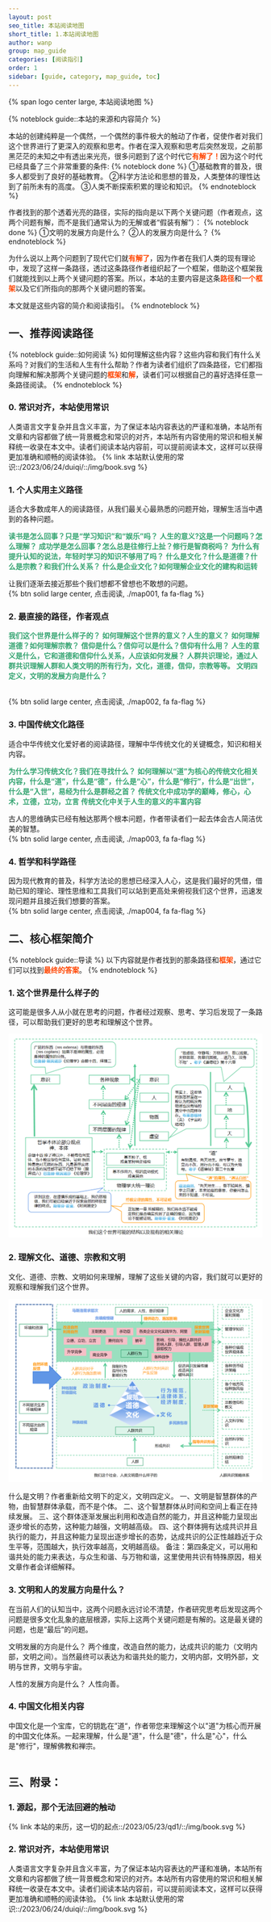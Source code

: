 ```yaml
---
layout: post
seo_title: 本站阅读地图
short_title: 1.本站阅读地图
author: wanp
group: map_guide
categories: [阅读指引]
order: 1
sidebar: [guide, category, map_guide, toc]
---
```


<p>
{% span logo center large, 本站阅读地图 %}
</p>

{% noteblock guide::本站的来源和内容简介 %}

本站的创建纯粹是一个偶然，一个偶然的事件极大的触动了作者，促使作者对我们这个世界进行了更深入的观察和思考。作者在深入观察和思考后突然发现，之前那黑茫茫的未知之中有透出来光亮，很多问题到了这个时代它<font color="#FF4500">**有解了！**</font>因为这个时代已经具备了三个非常重要的条件:
{% noteblock done %}
①基础教育的普及，很多人都受到了良好的基础教育。
②科学方法论和思想的普及，人类整体的理性达到了前所未有的高度。
③人类不断探索积累的理论和知识。
{% endnoteblock %}

作者找到的那个透着光亮的路径，实际的指向是以下两个关键问题（作者观点，这两个问题有解，而不是我们通常认为的无解或者“假装有解”）：
{% noteblock done %}
①文明的发展方向是什么？
②人的发展方向是什么？
{% endnoteblock %}

为什么说以上两个问题到了现代它们就<font color="#FF4500">**有解了**</font>，因为作者在我们人类的现有理论中，发现了这样一条路径，透过这条路径作者组织起了一个框架，借助这个框架我们就能找到以上两个关键问题的答案。所以，本站的主要内容是这条<font color="#FF4500">**路径**</font>和<font color="#FF4500">**一个框架**</font>以及它们所指向的那两个关键问题的答案。

本文就是这些内容的简介和阅读指引。
{% endnoteblock %}

<!-- more -->


## 一、推荐阅读路径
{% noteblock guide::如何阅读 %}
如何理解这些内容？这些内容和我们有什么关系吗？对我们的生活和人生有什么帮助？作者为读者们组织了四条路径，它们都指向理解和解决那两个关键问题的<font color="#FF4500">**框架**</font>和<font color="#FF4500">**解**</font>，读者们可以根据自己的喜好选择任意一条路径阅读。
{% endnoteblock %}


### 0. 常识对齐，本站使用常识
人类语言文字复杂并且含义丰富，为了保证本站内容表达的严谨和准确，本站所有文章和内容都做了统一背景概念和常识的对齐，本站所有内容使用的常识和相关解释统一收录在本文中。读者们阅读本站内容前，可以提前阅读本文，这样可以获得更加准确和顺畅的阅读体验。
{% link 本站默认使用的常识::/2023/06/24/duiqi/::/img/book.svg %}

### 1. 个人实用主义路径
适合大多数成年人的阅读路径，从我们最关心最熟悉的问题开始，理解生活当中遇到的各种问题。

<font color="#34A471">**读书是怎么回事？只是“学习知识”和“娱乐”吗？**</font>
<font color="#34A471">**人生的意义?这是一个问题吗？怎么理解？**</font>
<font color="#34A471">**成功学是怎么回事？怎么总是往修行上扯？修行是智商税吗？**</font>
<font color="#34A471">**为什么有提升认知的说法，年轻时学习的知识不够用了吗？**</font>
<font color="#34A471">**什么是文化？什么是道德？什么是宗教？和我们什么关系？**</font>
<font color="#34A471">**什么是企业文化？如何理解企业文化的建构和运转**</font>

让我们逐渐去接近那些个我们想都不曾想也不敢想的问题。
<br>
{% btn solid large center, 点击阅读, ./map001, fa fa-flag %}

### 2. 最直接的路径，作者观点

<font color="#34A471">**我们这个世界是什么样子的？**</font>
<font color="#34A471">**如何理解这个世界的意义？人生的意义？**</font>
<font color="#34A471">**如何理解道德？如何理解宗教？**</font>
<font color="#34A471">**信仰是什么？信仰可以是什么？信仰有什么用？**</font>
<font color="#34A471">**人生的意义是什么，它和道德和信仰什么关系，人应该如何发展？**</font>
<font color="#34A471">**人群共识理论，通过人群共识理解人群和人类文明的所有行为，文化，道德，信仰，宗教等等。**</font>
<font color="#34A471">**文明四定义，文明的发展方向是什么？**</font>

<br>
{% btn solid large center, 点击阅读, ./map002, fa fa-flag %}

### 3. 中国传统文化路径
适合中华传统文化爱好者的阅读路径，理解中华传统文化的关键概念，知识和相关内容。

<font color="#34A471">**为什么学习传统文化？我们在寻找什么？**</font>
<font color="#34A471">**如何理解以“道”为核心的传统文化相关内容，什么是“道”，什么是“德”，什么是“心”，什么是“修行”，什么是“出世”，什么是“入世”，易经为什么是群经之首？**</font>
<font color="#34A471">**传统文化中成功学的巅峰，修心，心术，立德，立功，立言**</font>
<font color="#34A471">**传统文化中关于人生的意义的丰富内容**</font>

古人的思维确实已经有触达那两个根本问题，作者带读者们一起去体会古人简洁优美的智慧。
<br>
{% btn solid large center, 点击阅读, ./map003, fa fa-flag %}

### 4. 哲学和科学路径
因为现代教育的普及，科学方法论的思想已经深入人心，这是我们最好的凭借，借助已知的理论、理性思维和工具我们可以站到更高处来俯视我们这个世界，迅速发现问题并且接近我们想要的答案。
<br>
{% btn solid large center, 点击阅读, ./map004, fa fa-flag %}


## 二、核心框架简介
{% noteblock guide::导读 %}
以下内容就是作者找到的那条路径和<font color="#FF4500">**框架**</font>，通过它们可以找到<font color="#FF4500">**最终的答案**</font>。
{% endnoteblock %}

### 1. 这个世界是什么样子的
这可能是很多人从小就在思考的问题，作者经过观察、思考、学习后发现了一条路径，可以帮助我们更好的思考和理解这个世界。

![sitemap01](img/world.png)

### 2. 理解文化、道德、宗教和文明
文化、道德、宗教、文明如何来理解，理解了这些关键的内容，我们就可以更好的观察和理解我们这个世界。

![sitemap02](img/002.png)

什么是文明？作者重新给文明下的定义，文明四定义。
一、文明是智慧群体的产物，由智慧群体承载，而不是个体。
二、这个智慧群体从时间和空间上看正在持续发展。
三、这个群体逐渐发展出利用和改造自然的能力，并且这种能力呈现出逐步增长的态势，这种能力越强，文明越高级。
四、这个群体拥有达成共识并且执行的能力，并且这种能力呈现出逐步增长的态势，达成共识的公正性越趋近于众生平等，范围越大，执行效率越高，文明越高级。
备注：第四条定义，可以用和谐共处的能力来表达，与众生和谐、与万物和谐，这里使用共识有特殊原因，相关文章作者会详细解释。

### 3. 文明和人的发展方向是什么？
在当前人们的认知当中，这两个问题永远讨论不清楚，作者研究思考后发现这两个问题是很多文化乱象的底层根源，实际上这两个关键问题是有解的。这是最关键的问题，也是“最后”的问题。

文明发展的方向是什么？
两个维度，改造自然的能力，达成共识的能力（文明内部，文明之间）。当然最终可以表达为和谐共处的能力，文明内部，文明外部，文明与世界，文明与宇宙。

人性的发展方向是什么？
人性向善。

### 4. 中国文化相关内容
中国文化是一个宝库，它的钥匙在”道“，作者带您来理解这个以"道"为核心而开展的中国文化体系。一起来理解，什么是"道"，什么是"德"，什么是"心"，什么是"修行"，理解佛教和禅宗。
<br>
<br>


## 三、附录：

### 1. 源起，那个无法回避的触动
{% link 本站的来历，这一切的起点::/2023/05/23/qd1/::/img/book.svg %}

### 2. 常识对齐，本站使用常识
人类语言文字复杂并且含义丰富，为了保证本站内容表达的严谨和准确，本站所有文章和内容都做了统一背景概念和常识的对齐。本站所有内容使用的常识和相关解释统一收录在本文中。读者们阅读本站内容前，可以提前阅读本文，这样可以获得更加准确和顺畅的阅读体验。
{% link 本站默认使用的常识::/2023/06/24/duiqi/::/img/book.svg %}
